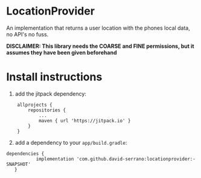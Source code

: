 # LocationProvider

An implementation that returns a user location with the phones local data, no API's no fuss.

**DISCLAIMER: This library needs the COARSE and FINE permissions, but it assumes they have been given beforehand**

# Install instructions
1. add the jitpack dependency: 
```
	allprojects {
		repositories {
			...
			maven { url 'https://jitpack.io' }
		}
	}
  ```
  
2. add a dependency to your `app/build.gradle`: 
 ```
 dependencies {
	        implementation 'com.github.david-serrano:locationprovider:-SNAPSHOT'
	}
  ```
